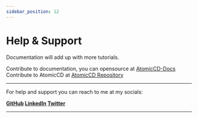 ```yaml
---
sidebar_position: 12
---
```


# Help & Support

Documentation will add up with more tutorials.

Contribute to documentation, you can opensource at [AtomicCD-Docs](https://github.com/iam-anshul/AtomicCD-docs)
Contribute to AtomicCD at [AtomicCD Repository](https://github.com/iam-anshul)


---

For help and support you can reach to me at my socials:

**[GitHub](https://github.com/iam-anshul)
[LinkedIn](https://twitter.com/anshulsingh142)
[Twitter](https://twitter.com/anshulsingh142)**

---
